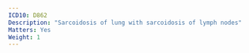 ```yaml
---
ICD10: D862
Description: "Sarcoidosis of lung with sarcoidosis of lymph nodes"
Matters: Yes
Weight: 1
---
```


